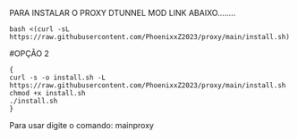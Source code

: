 PARA INSTALAR O PROXY DTUNNEL MOD LINK ABAIXO........

~~~~
bash <(curl -sL https://raw.githubusercontent.com/PhoenixxZ2023/proxy/main/install.sh)
~~~~

#OPÇÃO 2
```
{
curl -s -o install.sh -L https://raw.githubusercontent.com/PhoenixxZ2023/proxy/main/install.sh
chmod +x install.sh
./install.sh
}

```
Para usar digite o comando: mainproxy


